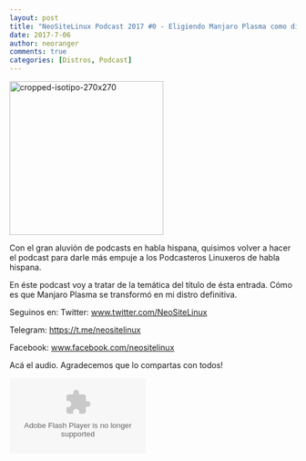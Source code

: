 ```yaml
---
layout: post
title: "NeoSiteLinux Podcast 2017 #0 - Eligiendo Manjaro Plasma como distro definitiva"
date: 2017-7-06
author: neoranger
comments: true
categories: [Distros, Podcast]
---
```

<img class="size-full wp-image-2326 aligncenter" src="https://blogneositelinux.files.wordpress.com/2016/10/cropped-isotipo-270x270.png" alt="cropped-isotipo-270x270" width="270" height="270">

Con el gran aluvión de podcasts en habla hispana, quisimos volver a hacer el podcast para darle más empuje a los Podcasteros Linuxeros de habla hispana.

En éste podcast voy a tratar de la temática del título de ésta entrada. Cómo es que Manjaro Plasma se transformó en mi distro definitiva.

Seguinos en:
Twitter: <a href="http://www.twitter.com/NeoSiteLinux">www.twitter.com/NeoSiteLinux</a>

Telegram:&nbsp;<a href="http://ar.ivoox.com/es/link_i3_1.html?url=https://t.me/neositelinux" target="_blank" rel="nofollow noopener">https://t.me/neositelinux</a>

Facebook: <a href="http://www.facebook.com/neositelinux">www.facebook.com/neositelinux</a>

Acá el audio. Agradecemos que lo compartas con todos!

<object id="player19666910" width="240" height="133" type="application/x-shockwave-flash" data="http://ar.ivoox.com/es/playerivoox_ee_19666910_1.html"><param name="movie" value="http://ar.ivoox.com/es/playerivoox_ee_19666910_1.html"></param><param name="AllowScriptAccess" value="always"></param><param name="allowFullScreen" value="true"></param><param name="wmode" value="transparent"></param><embed src="http://ar.ivoox.com/es/playerivoox_ee_19666910_1.html" type="application/x-shockwave-flash" allowfullscreen="true" wmode="transparent" allowscriptaccess="always" width="240" height="133"></embed></object>
